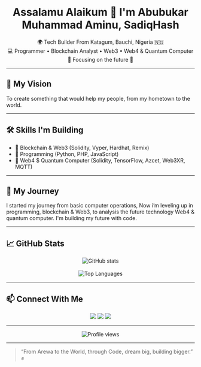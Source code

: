 <h1 align="center">Assalamu Alaikum 👋 I'm Abubukar Muhammad Aminu, SadiqHash</h1>

<p align="center">
🌍 Tech Builder From Katagum, Bauchi, Nigeria 🇳🇬<br>
💻 Programmer • Blockchain Analyst • Web3 • Web4 & Quantum Computer<br>
🎯 Focusing on the future 💪
</p>

---

## 🌟 My Vision
To create something that would help my people, from my hometown to the world.

---

## 🛠️ Skills I'm Building
- 🔗 Blockchain & Web3 (Solidity, Vyper, Hardhat, Remix)
- 🐍 Programming (Python, PHP, JavaScript)
- 🧠 Web4 $ Quantum Computer (Solidity, TensorFlow, Azcet, Web3XR, MQTT)

---

## 🚀 My Journey
I started my journey from basic computer operations, Now i’m leveling up in programming, blockchain & Web3, to analysis the future technology Web4 & quantum computer. I'm building my future with code.

---

## 📈 GitHub Stats

<p align="center">
  <img src="https://github-readme-stats-sigma-five.vercel.app/api?username=SadiqHash&show_icons=true&theme=tokyonight" alt="GitHub stats" />
  <br><br>
  <img src="https://github-readme-stats-sigma-five.vercel.app/api/top-langs/?username=SadiqHash&layout=compact&theme=tokyonight" alt="Top Languages" />
</p>

---

## 📫 Connect With Me

<p align="center">
  <a href="https://t.me/SadiqHash" target="_blank"><img src="https://img.shields.io/badge/Telegram-2CA5E0?style=for-the-badge&logo=telegram&logoColor=white" /></a>
  <a href="https://x.com/SadiqHash01" target="_blank"><img src="https://img.shields.io/badge/Twitter-1DA1F2?style=for-the-badge&logo=twitter&logoColor=white" /></a>
  <a href="mailto:saddeequjp@gmail.com"><img src="https://img.shields.io/badge/Email-D14836?style=for-the-badge&logo=gmail&logoColor=white" /></a>
</p>

---

<p align="center">
  <img src="https://komarev.com/ghpvc/?username=SadiqHash&label=Profile+Views&color=0e75b6&style=flat" alt="Profile views" />
</p>

---

> “From Arewa to the World, through Code, dream big, building bigger.” ✊